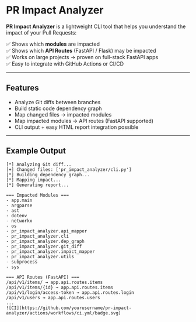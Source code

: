 # PR Impact Analyzer

**PR Impact Analyzer** is a lightweight CLI tool that helps you understand the impact of your Pull Requests:

✅ Shows which **modules** are impacted  
✅ Shows which **API Routes** (FastAPI / Flask) may be impacted  
✅ Works on large projects → proven on full-stack FastAPI apps  
✅ Easy to integrate with GitHub Actions or CI/CD  

---

## Features

- Analyze Git diffs between branches
- Build static code dependency graph
- Map changed files → impacted modules
- Map impacted modules → API routes (FastAPI supported)
- CLI output + easy HTML report integration possible

---

## Example Output

```plaintext
[*] Analyzing Git diff...
[+] Changed files: ['pr_impact_analyzer/cli.py']
[*] Building dependency graph...
[*] Mapping impact...
[*] Generating report...

=== Impacted Modules ===
- app.main
- argparse
- ast
- dotenv
- networkx
- os
- pr_impact_analyzer.api_mapper
- pr_impact_analyzer.cli
- pr_impact_analyzer.dep_graph
- pr_impact_analyzer.git_diff
- pr_impact_analyzer.impact_mapper
- pr_impact_analyzer.utils
- subprocess
- sys

=== API Routes (FastAPI) ===
/api/v1/items/ → app.api.routes.items
/api/v1/items/{id} → app.api.routes.items
/api/v1/login/access-token → app.api.routes.login
/api/v1/users → app.api.routes.users
...
![CI](https://github.com/yourusername/pr-impact-analyzer/actions/workflows/ci.yml/badge.svg)
